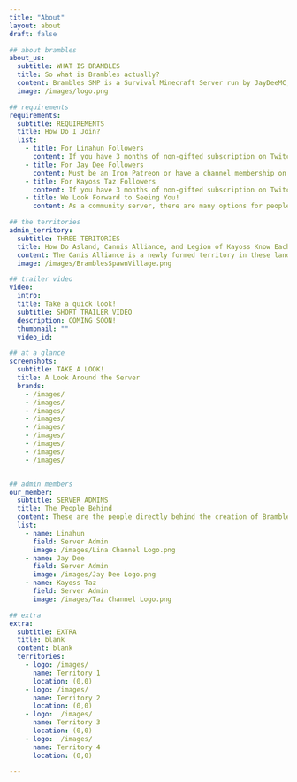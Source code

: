 ```yaml
---
title: "About"
layout: about
draft: false

## about brambles
about_us:
  subtitle: WHAT IS BRAMBLES
  title: So what is Brambles actually?
  content: Brambles SMP is a Survival Minecraft Server run by JayDeeMC, Kayoss_Gaming (Taz) and Linahun.  Members of our communities may have an opportunity to join us for fun, friendship and sharing the game we love to play.  Check out our Twitch, Youtube, Patreon and other social media sites for more information.
  image: /images/logo.png

## requirements
requirements:
  subtitle: REQUIREMENTS
  title: How Do I Join?
  list:
    - title: For Linahun Followers
      content: If you have 3 months of non-gifted subscription on Twitch to Linahun and redeem 5000 channel points during stream. Alternatively, Lina has a Patreon as well! We hope to see you on Brambles SMP!
    - title: For Jay Dee Followers
      content: Must be an Iron Patreon or have a channel membership on YouTube. 3 months of non-gifted Twitch subscription and 5000 channel point redemption will also get you onto the Brambles SMP!
    - title: For Kayoss Taz Followers
      content: If you have 3 months of non-gifted subscription on Twitch to Kayoss_Gaming (Taz) and redeem 5000 channel points during stream or you can redeem for just 15,000 points you can join Brambles SMP!
    - title: We Look Forward to Seeing You!
      content: As a community server, there are many options for people to be able to join the server and play with us! We hope to see you on the server and feel free to join the Discord or email BramblesSMP@outlook.com if you have any questions!

## the territories
admin_territory:
  subtitle: THREE TERITORIES
  title: How Do Asland, Cannis Alliance, and Legion of Kayoss Know Each Other?
  content: The Canis Alliance is a newly formed territory in these lands. The people who existed here for many decades had heard of a cataclysm in a distant country. Soon after, destructive enemies appeared during the night and the people decided to band together to form an Alliance for protection. A month or so after... Travellers began arriving in the area. Some came in large groups, others as individuals or families. They were all seeking one thing, to escape the destruction created by the monsters that had appeared due to the cataclysm... Soon there were new territories rising up as people settled in this area. Two new territories to the south and east were quickly built up, The Legion of Kayoss and Asland
  image: /images/BramblesSpawnVillage.png

## trailer video
video:
  intro:
  title: Take a quick look!
  subtitle: SHORT TRAILER VIDEO
  description: COMING SOON!
  thumbnail: ""
  video_id: 

## at a glance
screenshots:
  subtitle: TAKE A LOOK!
  title: A Look Around the Server
  brands:
    - /images/
    - /images/
    - /images/
    - /images/
    - /images/
    - /images/
    - /images/
    - /images/
    - /images/


## admin members
our_member:
  subtitle: SERVER ADMINS
  title: The People Behind
  content: These are the people directly behind the creation of Brambles SMP! They also are the leaders of the core territories on the server!
  list:
    - name: Linahun
      field: Server Admin
      image: /images/Lina Channel Logo.png
    - name: Jay Dee
      field: Server Admin
      image: /images/Jay Dee Logo.png
    - name: Kayoss Taz
      field: Server Admin
      image: /images/Taz Channel Logo.png

## extra
extra:
  subtitle: EXTRA
  title: blank
  content: blank
  territories:
    - logo: /images/
      name: Territory 1
      location: (0,0)
    - logo: /images/
      name: Territory 2
      location: (0,0)
    - logo:  /images/
      name: Territory 3
      location: (0,0)
    - logo:  /images/
      name: Territory 4
      location: (0,0)

---
```


